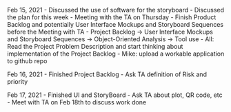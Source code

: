 Feb 15, 2021
    - Discussed the use of software for the storyboard
    - Discussed the plan for this week
    - Meeting with the TA on Thursday
    - Finish Product Backlog and potentially User Interface Mockups and Storyboard Sequences before the Meeting with TA
    - Project Backlog -> User Interface Mockups and Storyboard Sequences -> Object-Oriented Analysis -> Tool use
    - All: Read the Project Problem Description and start thinking about implementation of the Project Backlog
    - Mike: upload a workable application to github repo

Feb 16, 2021
    - Finished Project Backlog
    - Ask TA definition of Risk and priority

Feb 17, 2021
    - Finished UI and StoryBoard
    - Ask TA about plot, QR code, etc
    - Meet with TA on Feb 18th to discuss work done